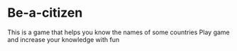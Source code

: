 # Be-a-citizen
This is a game that helps you know the names of some countries
Play game and increase your knowledge with fun
